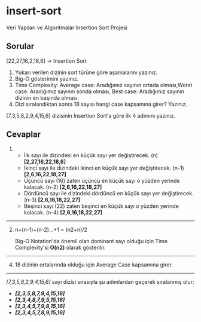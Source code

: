 # insert-sort
Veri Yapıları ve Algoritmalar Insertion Sort Projesi

## **Sorular**
[22,27,16,2,18,6] -> Insertion Sort

1. Yukarı verilen dizinin sort türüne göre aşamalarını yazınız.
2. Big-O gösterimini yazınız.
3. Time Complexity: Average case: Aradığımız sayının ortada olması,Worst case: Aradığımız sayının sonda olması, Best case: Aradığımız sayının dizinin en başında olması.
4. Dizi sıralandıktan sonra 18 sayısı hangi case kapsamına girer? Yazınız.


[7,3,5,8,2,9,4,15,6] dizisinin Insertion Sort'a göre ilk 4 adımını yazınız.

## **Cevaplar**
1. 
    * İlk sayı ile dizindeki en küçük sayı yer değiştirecek. (n) **[2,27,16,22,18,6]**
    * İkinci sayı ile dizindeki ikinci en küçük sayı yer değiştirecek. (n-1) **[2,6,16,22,18,27]**
    * Üçüncü sayı (16) zaten üçüncü en küçük sayı o yüzden yerinde kalacak. (n-2) **[2,6,16,22,18,27]**
    * Dördüncü sayı ile dizindeki dördüncü en küçük sayı yer değiştirecek. (n-3) **[2,6,16,18,22,27]**
    * Beşinci sayı (22) zaten beşinci en küçük sayı o yüzden yerinde kalacak. (n-4) **[2,6,16,18,22,27]**
___
2. n+(n-1)+(n-2)...+1 = (n2+n)/2 

    Big-O Notation'da önemli olan dominant sayı olduğu için Time Complexity'si **O(n2)** olarak gösterilir.

___
4. 18 dizinin ortalarında olduğu için Average Case kapsamına girer.
___
*[7,3,5,8,2,9,4,15,6]* sayı dizisi sırasıyla şu adımlardan geçerek sıralanmış olur:
* ***[2,3,5,8,7,9,4,15,16]***
* ***[2,3,4,8,7,9,5,15,16]***
* ***[2,3,4,5,7,9,8,15,16]***
* ***[2,3,4,5,7,8,9,15,16]***
